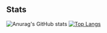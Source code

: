 
## Stats

![Anurag's GitHub stats](https://github-readme-stats.vercel.app/api?username=Metololo&show_icons=true&theme=radical)
[![Top Langs](https://github-readme-stats.vercel.app/api/top-langs/?username=Metololo&layout=compact)](https://github.com/anuraghazra/github-readme-stats)




<!--
**Metololo/Metololo** is a ✨ _special_ ✨ repository because its `README.md` (this file) appears on your GitHub profile.

Here are some ideas to get you started:

- 🔭 I’m currently working on ...
- 🌱 I’m currently learning ...
- 👯 I’m looking to collaborate on ...
- 🤔 I’m looking for help with ...
- 💬 Ask me about ...
- 📫 How to reach me: ...
- 😄 Pronouns: ...
- ⚡ Fun fact: ...
-->
